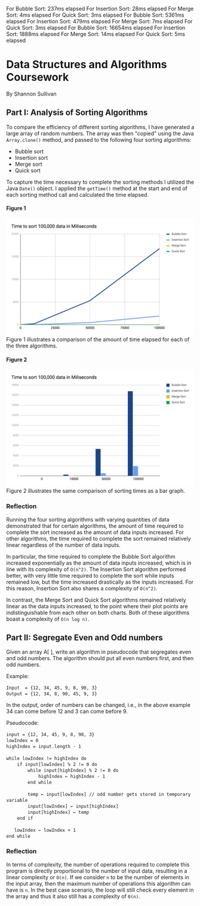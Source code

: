 For Bubble Sort: 237ms elapsed 
For Insertion Sort: 28ms elapsed 
For Merge Sort: 4ms elapsed 
For Quick Sort: 3ms elapsed 
For Bubble Sort: 5361ms elapsed 
For Insertion Sort: 479ms elapsed 
For Merge Sort: 7ms elapsed 
For Quick Sort: 3ms elapsed 
For Bubble Sort: 16654ms elapsed 
For Insertion Sort: 1888ms elapsed 
For Merge Sort: 14ms elapsed 
For Quick Sort: 5ms elapsed 

# Data Structures and Algorithms Coursework
By Shannon Sullivan

## Part I: Analysis of Sorting Algorithms
To compare the efficiency of different sorting algorithms, I have generated a large array of random numbers. The array was then "copied" using the Java `Array.clone()` method, and passed to the following four sorting algorithms:

* Bubble sort
* Insertion sort
* Merge sort
* Quick sort

To capture the time necessary to complete the sorting methods I utilized the Java `Date()` object. I applied the `getTime()` method at the start and end of each sorting method call and calculated the time elapsed.

#### Figure 1
![alt text](figure_1.png)
Figure 1 illustrates a comparison of the amount of time elapsed for each of the three algorithms.

#### Figure 2
![alt text](figure_2.png)
Figure 2 illustrates the same comparison of sorting times as a bar graph.

### Reflection
Running the four sorting algorithms with varying quantities of data demonstrated that for certain algorithms, the amount of time required to
complete the sort increased as the amount of data inputs increased. For other algorithms, the time required to complete the sort remained
relatively linear regardless of the number of data inputs.

In particular, the time required to complete the Bubble Sort algorithm increased exponentially as the amount of data inputs increased, which is
in line with its complexity  of `O(n^2)`. The Insertion Sort algorithm performed better,
with very little time required to complete the sort while inputs remained low, but the time increased drastically as the inputs increased. For this
reason, Insertion Sort also shares a complexity of `O(n^2)`.

In contrast, the Merge Sort and Quick Sort algorithms remained relatively linear as the data inputs increased, to the point where their plot points are indistinguishable
from each other on both charts. Both of these algorithms boast a complexity of `O(n log n)`.

## Part II: Segregate Even and Odd numbers 

Given an array A[ ], write an algorithm in pseudocode that segregates even and odd numbers. The algorithm should put all even numbers first, and then odd numbers. 

Example: 
```
Input  = {12, 34, 45, 9, 8, 90, 3} 
Output = {12, 34, 8, 90, 45, 9, 3}
```

In the output, order of numbers can be changed, i.e., in the above example 34 can come before 12 and 3 can come before 9. 

Pseudocode:
```
input = {12, 34, 45, 9, 8, 90, 3}
lowIndex = 0
highIndex = input.length - 1

while lowIndex != highIndex do
    if input[lowIndex] % 2 != 0 do
        while input[highIndex] % 2 != 0 do
            highIndex ← highIndex - 1
        end while
        
        temp ← input[lowIndex] // odd number gets stored in temporary variable
        input[lowIndex] ← input[highIndex]
        input[highIndex] ← temp
    end if
    
   lowIndex ← lowIndex + 1
end while

```
### Reflection
In terms of complexity, the number of operations required to complete this program
is directly proportional to the number of input data, resulting in a linear complexity or `O(n)`.
If we consider `n` to be the number of elements in the input array, then the maximum number of operations
this algorithm can have is `n`. In the best case scenario, the loop will still check every element in the array
and thus it also still has a complexity of `0(n)`.

